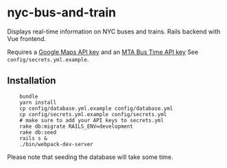 # nyc-bus-and-train 

Displays real-time information on NYC buses and trains.  Rails backend with Vue frontend.

Requires a [Google Maps API key](https://developers.google.com/maps/documentation/javascript/get-api-key) and an [MTA Bus Time API key](http://bustime.mta.info/wiki/Developers/Index) See `config/secrets.yml.example`.

## Installation

```$sh
    bundle
    yarn install
    cp config/database.yml.example config/database.yml
    cp config/secrets.yml.example config/secrets.yml
    # make sure to add your API keys to secrets.yml
    rake db:migrate RAILS_ENV=development
    rake db:seed
    rails s & 
    ./bin/webpack-dev-server
```

Please note that seeding the database will take some time.
